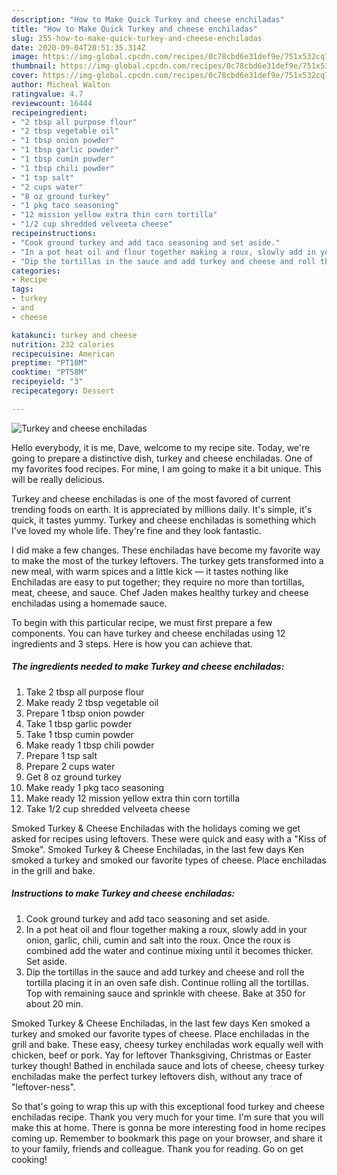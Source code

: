 ```yaml
---
description: "How to Make Quick Turkey and cheese enchiladas"
title: "How to Make Quick Turkey and cheese enchiladas"
slug: 255-how-to-make-quick-turkey-and-cheese-enchiladas
date: 2020-09-04T20:51:35.314Z
image: https://img-global.cpcdn.com/recipes/0c78cbd6e31def9e/751x532cq70/turkey-and-cheese-enchiladas-recipe-main-photo.jpg
thumbnail: https://img-global.cpcdn.com/recipes/0c78cbd6e31def9e/751x532cq70/turkey-and-cheese-enchiladas-recipe-main-photo.jpg
cover: https://img-global.cpcdn.com/recipes/0c78cbd6e31def9e/751x532cq70/turkey-and-cheese-enchiladas-recipe-main-photo.jpg
author: Micheal Walton
ratingvalue: 4.7
reviewcount: 16444
recipeingredient:
- "2 tbsp all purpose flour"
- "2 tbsp vegetable oil"
- "1 tbsp onion powder"
- "1 tbsp garlic powder"
- "1 tbsp cumin powder"
- "1 tbsp chili powder"
- "1 tsp salt"
- "2 cups water"
- "8 oz ground turkey"
- "1 pkg taco seasoning"
- "12 mission yellow extra thin corn tortilla"
- "1/2 cup shredded velveeta cheese"
recipeinstructions:
- "Cook ground turkey and add taco seasoning and set aside."
- "In a pot heat oil and flour together making a roux, slowly add in your onion, garlic, chili, cumin and salt into the roux. Once the roux is combined add the water and continue mixing until it becomes thicker. Set aside."
- "Dip the tortillas in the sauce and add turkey and cheese and roll the tortilla placing it in an oven safe dish. Continue rolling all the tortillas. Top with remaining sauce and sprinkle with cheese. Bake at 350 for about 20 min."
categories:
- Recipe
tags:
- turkey
- and
- cheese

katakunci: turkey and cheese 
nutrition: 232 calories
recipecuisine: American
preptime: "PT10M"
cooktime: "PT58M"
recipeyield: "3"
recipecategory: Dessert

---
```



![Turkey and cheese enchiladas](https://img-global.cpcdn.com/recipes/0c78cbd6e31def9e/751x532cq70/turkey-and-cheese-enchiladas-recipe-main-photo.jpg)

Hello everybody, it is me, Dave, welcome to my recipe site. Today, we're going to prepare a distinctive dish, turkey and cheese enchiladas. One of my favorites food recipes. For mine, I am going to make it a bit unique. This will be really delicious.

Turkey and cheese enchiladas is one of the most favored of current trending foods on earth. It is appreciated by millions daily. It's simple, it's quick, it tastes yummy. Turkey and cheese enchiladas is something which I've loved my whole life. They're fine and they look fantastic.

I did make a few changes. These enchiladas have become my favorite way to make the most of the turkey leftovers. The turkey gets transformed into a new meal, with warm spices and a little kick — it tastes nothing like Enchiladas are easy to put together; they require no more than tortillas, meat, cheese, and sauce. Chef Jaden makes healthy turkey and cheese enchiladas using a homemade sauce.


To begin with this particular recipe, we must first prepare a few components. You can have turkey and cheese enchiladas using 12 ingredients and 3 steps. Here is how you can achieve that.

<!--inarticleads1-->

##### The ingredients needed to make Turkey and cheese enchiladas:

1. Take 2 tbsp all purpose flour
1. Make ready 2 tbsp vegetable oil
1. Prepare 1 tbsp onion powder
1. Take 1 tbsp garlic powder
1. Take 1 tbsp cumin powder
1. Make ready 1 tbsp chili powder
1. Prepare 1 tsp salt
1. Prepare 2 cups water
1. Get 8 oz ground turkey
1. Make ready 1 pkg taco seasoning
1. Make ready 12 mission yellow extra thin corn tortilla
1. Take 1/2 cup shredded velveeta cheese


Smoked Turkey &amp; Cheese Enchiladas with the holidays coming we get asked for recipes using leftovers. These were quick and easy with a &#34;Kiss of Smoke&#34;. Smoked Turkey &amp; Cheese Enchiladas, in the last few days Ken smoked a turkey and smoked our favorite types of cheese. Place enchiladas in the grill and bake. 

<!--inarticleads2-->

##### Instructions to make Turkey and cheese enchiladas:

1. Cook ground turkey and add taco seasoning and set aside.
1. In a pot heat oil and flour together making a roux, slowly add in your onion, garlic, chili, cumin and salt into the roux. Once the roux is combined add the water and continue mixing until it becomes thicker. Set aside.
1. Dip the tortillas in the sauce and add turkey and cheese and roll the tortilla placing it in an oven safe dish. Continue rolling all the tortillas. Top with remaining sauce and sprinkle with cheese. Bake at 350 for about 20 min.


Smoked Turkey &amp; Cheese Enchiladas, in the last few days Ken smoked a turkey and smoked our favorite types of cheese. Place enchiladas in the grill and bake. These easy, cheesy turkey enchiladas work equally well with chicken, beef or pork. Yay for leftover Thanksgiving, Christmas or Easter turkey though! Bathed in enchilada sauce and lots of cheese, cheesy turkey enchiladas make the perfect turkey leftovers dish, without any trace of &#34;leftover-ness&#34;. 

So that's going to wrap this up with this exceptional food turkey and cheese enchiladas recipe. Thank you very much for your time. I'm sure that you will make this at home. There is gonna be more interesting food in home recipes coming up. Remember to bookmark this page on your browser, and share it to your family, friends and colleague. Thank you for reading. Go on get cooking!
